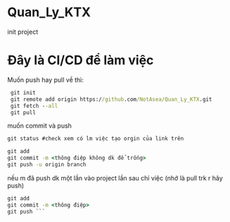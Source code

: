# Quan_Ly_KTX
init project
# Đây là CI/CD để làm việc

  Muốn push hay pull về thì:  
 ```cmd
  git init 
  git remote add origin https://github.com/NotAsea/Quan_Ly_KTX.git 
  git fetch --all 
  git pull 
 ```
 
  muốn commit và push   
  ```cmd
  git status #check xem có lm việc tạo orgin của link trên 
  ``` 

  ```cmd
  git add 
  git commit -m <thông điệp không dk để trống> 
  git push -u origin branch 
  ``` 
  nếu m đã push dk một lần vào project lần sau chỉ việc (nhớ là pull trk r hãy push)
  ```cmd
  git add 
  git commit -m <thông điệp> 
  git push ``` 
